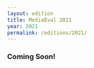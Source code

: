 ```yaml
---
layout: edition
title: MediaEval 2021
year: 2021
permalink: /editions/2021/
---
```


### Coming Soon!





